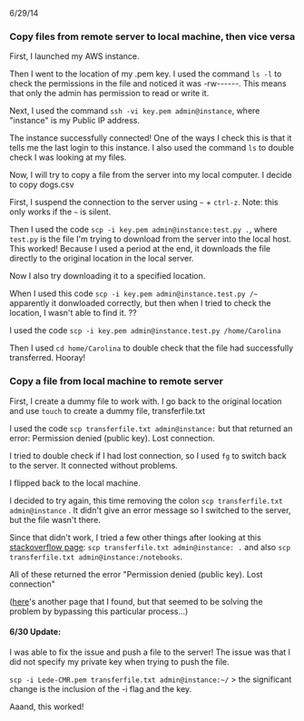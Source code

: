 6/29/14
### Copy files from remote server to local machine, then vice versa

First, I launched my AWS instance. 

Then I went to the location of my .pem key. I used the command `ls -l` to check the permissions in the file and noticed it was -rw------. This means that only the admin has permission to read or write it. 

Next, I used the command `ssh -vi key.pem admin@instance`, where "instance" is my Public IP address.

The instance successfully connected! One of the ways I check this is that it tells me the last login to this instance. I also used the command `ls` to double check I was looking at my files. 

Now, I will try to copy a file from the server into my local computer. I decide to copy dogs.csv 

First, I suspend the connection to the server using `~` + `ctrl-z`. Note: this only works if the `~` is silent. 

Then I used the code `scp -i key.pem admin@instance:test.py .`, where `test.py` is the file I'm trying to download from the server into the local host. This worked! Because I used a period at the end, it downloads the file directly to the original location in the local server. 

Now I also try downloading it to a specified location. 

When I used this code `scp -i key.pem admin@instance.test.py /~` apparently it donwloaded correctly, but then when I tried to check the location, I wasn't able to find it. ??

I used the code `scp -i key.pem admin@instance.test.py /home/Carolina` 

Then I used `cd home/Carolina` to double check that the file had successfully transferred. Hooray! 

### Copy a file from local machine to remote server

First, I create a dummy file to work with. I go back to the original location and use `touch` to create a dummy file, transferfile.txt

I used the code `scp transferfile.txt admin@instance:` but that returned an error: Permission denied (public key). Lost connection. 

I tried to double check if I had lost connection, so I used `fg` to switch back to the server. It connected without problems.

I flipped back to the local machine. 

I decided to try again, this time removing the colon `scp transferfile.txt admin@instance` . It didn't give an error message so I switched to the server, but the file wasn't there. 

Since that didn't work, I tried a few other things after looking at this [stackoverflow page](http://superuser.com/questions/432218/how-to-copy-a-file-to-a-remote-server-using-the-command-line): `scp transferfile.txt admin@instance: .` and also `scp transferfile.txt admin@instance:/notebooks`. 

All of these returned the error "Permission denied (public key). Lost connection"

([here](http://unix.stackexchange.com/questions/2857/ssh-easily-copy-file-to-local-system)'s another page that I found, but that seemed to be solving the problem by bypassing this particular process...)

#### 6/30 Update:
I was able to fix the issue and push a file to the server!
The issue was that I did not specify my private key when trying to push the file. 

`scp -i Lede-CMR.pem transferfile.txt admin@instance:~/`  > the significant change is the inclusion of the -i flag and the key. 

Aaand, this worked! 






